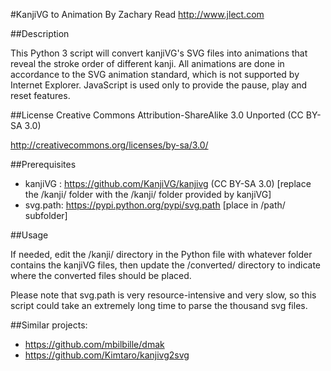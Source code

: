 #KanjiVG to Animation
By Zachary Read
http://www.jlect.com


##Description

This Python 3 script will convert kanjiVG's SVG files into animations that reveal the stroke order of different kanji. All animations are done in accordance to the SVG animation standard, which is not supported by Internet Explorer. JavaScript is used only to provide the pause, play and reset features.

##License
Creative Commons Attribution-ShareAlike 3.0 Unported (CC BY-SA 3.0)

http://creativecommons.org/licenses/by-sa/3.0/

##Prerequisites

* kanjiVG :  https://github.com/KanjiVG/kanjivg (CC BY-SA 3.0) [replace the /kanji/ folder with the /kanji/ folder provided by kanjiVG]
* svg.path:  https://pypi.python.org/pypi/svg.path [place in /path/ subfolder]

##Usage

If needed, edit the /kanji/ directory in the Python file with whatever folder contains the kanjiVG files, then update the /converted/ directory to indicate where the converted files should be placed.

Please note that svg.path is very resource-intensive and very slow, so this script could take an extremely long time to parse the thousand svg files.

##Similar projects:

* https://github.com/mbilbille/dmak
* https://github.com/Kimtaro/kanjivg2svg
